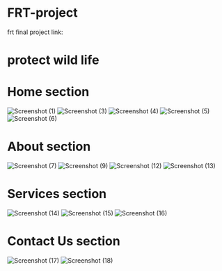 # FRT-project 
frt final project 
link:
# protect wild life 
# Home section
![Screenshot (1)](https://user-images.githubusercontent.com/108165320/175810441-6b05876b-6d57-4c2a-a8de-5c8b827aaf50.png)
![Screenshot (3)](https://user-images.githubusercontent.com/108165320/175810485-2b01f4df-2370-4aea-81cc-0731cc868781.png)
![Screenshot (4)](https://user-images.githubusercontent.com/108165320/175810494-bc8be212-6bce-426c-b0d2-c4e43a6f2e86.png)
![Screenshot (5)](https://user-images.githubusercontent.com/108165320/175810505-44061564-7322-4872-817a-64e8ab6639d2.png)
![Screenshot (6)](https://user-images.githubusercontent.com/108165320/175810522-8b165b22-58b9-4390-bb44-5fd62c5fbb0c.png) 
# About section
![Screenshot (7)](https://user-images.githubusercontent.com/108165320/175810581-3eb46270-df9f-43d1-81a6-1a0804962bf7.png)
![Screenshot (9)](https://user-images.githubusercontent.com/108165320/175810630-a992ac48-39b9-4501-abc8-4792b00731d4.png)
![Screenshot (12)](https://user-images.githubusercontent.com/108165320/175810651-5df1617c-de26-48de-8d70-991ee71a1cb5.png)
![Screenshot (13)](https://user-images.githubusercontent.com/108165320/175810658-0ab013df-b855-4b71-9522-e64c82ff51f0.png)
#  Services section 

![Screenshot (14)](https://user-images.githubusercontent.com/108165320/175810877-cb43c68a-3da9-49d3-9890-1ee694174248.png)
![Screenshot (15)](https://user-images.githubusercontent.com/108165320/175810881-a8ec030d-c880-4c42-a14e-e9137467f379.png)
![Screenshot (16)](https://user-images.githubusercontent.com/108165320/175810884-2ee7ec65-240c-42cb-9bf8-ee25beef066d.png)
#  Contact Us section 
![Screenshot (17)](https://user-images.githubusercontent.com/108165320/175810972-7448b791-10b9-4f7a-8046-b86f1f599748.png)
![Screenshot (18)](https://user-images.githubusercontent.com/108165320/175810977-f337e8e2-2138-4bb3-86a8-9ceb9807ccdc.png)
